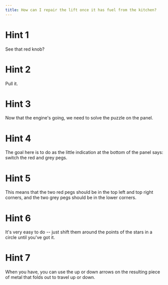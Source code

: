 ```yaml
---
title: How can I repair the lift once it has fuel from the kitchen?
---
```

# Hint 1
See that red knob?

# Hint 2
Pull it.

# Hint 3
Now that the engine's going, we need to solve the puzzle on the panel.

# Hint 4
The goal here is to do as the little indication at the bottom of the panel says: switch the red and grey pegs.

# Hint 5
This means that the two red pegs should be in the top left and top right corners, and the two grey pegs should be in the lower corners.

# Hint 6
It's very easy to do -- just shift them around the points of the stars in a circle until you've got it.

# Hint 7
When you have, you can use the up or down arrows on the resulting piece of metal that folds out to travel up or down.

